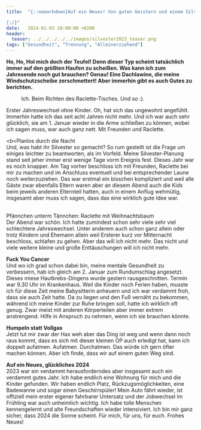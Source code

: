 ```yaml
---
title:  "{::nomarkdown}Auf ein Neues! Von guten Geistern und einem Silvester ohne kleine Scheißer

{:/}"
date:   2024-01-03 10:00:00 +0200
header:
  teaser: ../../../../../images/silvester2023_teaser.png
tags: ["Gesundheit", "Trennung", "Alleinerziehend"]
---
```


**Ho, Ho, Hol mich doch der Teufel! Denn dieser Typ scheint tatsächlich immer auf den größten Haufen zu scheißen. Was kann ich zum Jahresende noch gut brauchen? Genau! Eine Dachlawine, die meine Windschutzscheibe zerschmettert! Aber immerhin gibt es auch Gutes zu berichten.**

<figure>
  <img src="../../../../../images/silvester2023.png" alt="">
  <figcaption>Ich. Beim Richten des Raclette-Tisches. Und so :).</figcaption>
</figure>      

Erster Jahreswechsel ohne Kinder. Oh, hat sich das ungewohnt angefühlt. Immerhin hatte ich das seit acht Jahren nicht mehr. Und ich war auch sehr glücklich, sie am 1. Januar wieder in die Arme schließen zu können, wobei ich sagen muss, war auch ganz nett. Mit Freunden und Raclette.

<b<Planlos durch die Nacht</b><br>
Und, was habt ihr Silvester so gemacht? So rum gestellt ist die Frage um einiges leichter zu beantworten, als im Vorfeld. Meine Silvester-Planung stand seit jeher immer erst wenige Tage vorm Ereignis fest. Dieses Jahr war es noch knapper. Am Tag vorher beschloss ich mit Freunden, Raclette bei mir zu machen und im Anschluss eventuell und bei entsprechender Laune noch weiterzuziehen. Das war erstmal ein bisschen kompliziert und weil alle Gäste zwar ebenfalls Eltern waren aber an diesem Abend auch die Kids beim jeweils anderen Elternteil hatten, auch in einem Anflug wehmütig, insgesamt aber muss ich sagen, dass das eine wirklich gute Idee war. 

<br>Pfännchen unterm Tännchen: Raclette mit Weihnachtsbaum</b><br>
Der Abend war schön. Ich hatte zumindest schon sehr viele sehr viel schlechtere Jahreswechsel. Unter anderem auch schon ganz allein oder trotz Kindern und Ehemann allein weil Ersterer kurz vor Mitternacht beschloss, schlafen zu gehen. Aber das will ich nicht mehr. Das nicht und viele weitere kleine und große Enttäuschungen will ich nicht mehr. 

<b>Fuck You Cancer</b><br>
Und wo ich grad schon dabei bin, meine mentale Gesundheit zu verbessern, hab ich gleich am 2. Januar zum Rundumschlag angesetzt. Dieses miese Hautkrebs-Dingens wurde gestern rausgeschnitten. Termin war 9.30 Uhr im Krankenhaus. Weil die Kinder noch Ferien haben, musste ich für diese Zeit meine Babysitterin anheuern und ich war verdammt froh, dass sie auch Zeit hatte. Da zu liegen und den Fuß vernäht zu bekommen, während ich meine Kinder zur Ruhe bringen soll, hatte ich wirklich oft genug. Zwar meist mit anderen Körperteilen aber immer extrem anstrengend. Hilfe in Anspruch zu nehmen, wenn ich sie brauchen könnte. 

<b>Humpeln statt Vollgas</b><br>
Jetzt tut mir zwar der Hax weh aber das Ding ist weg und wenn dann noch raus kommt, dass es sich mit dieser kleinen OP auch erledigt hat, kann ich doppelt aufatmen. Aufatmen. Durchatmen. Das würde ich gern öfter machen können. Aber ich finde, dass wir auf einem guten Weg sind. 

<b>Auf ein Neues, glückliches 2024</b><br>
2023 war ein verdammt herausforderndes aber insgesamt auch ein verdammt gutes Jahr. Ich habe endlich eine Wohnung für mich und die Kinder gefunden. Wir haben endlich Platz, Rückzugsmöglichkeiten, eine Badewanne und sogar einen Geschirrspüler! Mein Auto fährt wieder, ist offiziell mein erster eigener fahrbarer Untersatz und der Jobwechsel im Frühling war auch unheimlich wichtig. Ich habe tolle Menschen kennengelernt und alte Freundschaften wieder intensiviert. Ich bin mir ganz sicher, dass 2024 die Sonne scheint. Für mich, für uns, für euch. Frohes Neues! 






 






 

 





 









 















 















 

 





 

  


 
 
 
 


   


 



 






 






 


 
 






















 








 

   



















  












 






 





  


  






					 


 
 








